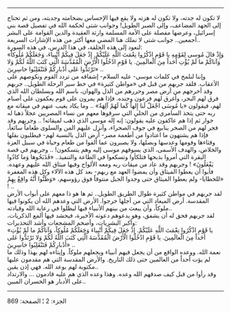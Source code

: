 ------------------------------------------------------------------------

لا تكون له جدته، ولا تكون له هزته ولا يقع فيها الإحساس بضخامته وجديته،
ومن ثم تحتاج إلى الجهد المضاعف، وإلى الصبر الطويل! وجوانب شتى لحكمة الله
في تفصيل قصة بني إسرائيل، وعرضها مفصلة على الأمة المسلمة وارثة العقيدة
والدين القوامة على البشر أجمعين.. جوانب شتى لا نملك هنا المضي معها أكثر
من هذه الإشارات السريعة..  
لنعود إلى هذه الحلقة، في هذا الدرس، في هذه السورة:  
«وَإِذْ قالَ مُوسى لِقَوْمِهِ يا قَوْمِ اذْكُرُوا نِعْمَتَ اللَّهِ عَلَيْكُمْ. إِذْ جَعَلَ فِيكُمْ أَنْبِياءَ،
وَجَعَلَكُمْ مُلُوكاً وَآتاكُمْ ما لَمْ يُؤْتِ أَحَداً مِنَ الْعالَمِينَ. يا قَوْمِ ادْخُلُوا الْأَرْضَ
الْمُقَدَّسَةَ الَّتِي كَتَبَ اللَّهُ لَكُمْ وَلا تَرْتَدُّوا عَلى أَدْبارِكُمْ فَتَنْقَلِبُوا خاسِرِينَ» ..  
وإننا لنلمح في كلمات موسى- عليه السلام- إشفاقه من تردد القوم ونكوصهم على
الأعقاب. فلقد جربهم من قبل في «مواطن كثيرة» في خط سير الرحلة الطويل..
جربهم وقد أخرجهم من أرض مصر وحررهم من الذل والهوان، باسم الله وبسلطان
الله الذي فرق لهم البحر، وأغرق لهم فرعون وجنده. فإذا هم يمرون على قوم
يعكفون على أصنام لهم، فيقولون «يا مُوسَى اجْعَلْ لَنا إِلهاً كَما لَهُمْ آلِهَةٌ» ..
وما يكاد يغيب عنهم في ميقاته مع ربه حتى يتخذ السامري من الحلي التي
سرقوها معهم من نساء المصريين عجلاً ذهبا له خوار ثم إذا هم عاكفون عليه
يقولون: إنه إله موسى الذي ذهب لميقاته! .. وجربهم وقد فجر لهم من الصخر
ينابيع في جوف الصحراء، وأنزل عليهم المن والسلوى طعاماً سائغاً، فإذا هم
يشتهون ما اعتادوا من أطعمة مصر- أرض الذل بالنسبة لهم- فيطلبون بقلها
وقثاءها وفومها وعدسها وبصلها، ولا يصبرون عما ألفوا من طعام وحياة في سبيل
العزة والخلاص، والهدف الأسمى، الذي يسوقهم موسى إليه وهم يتسكعون! ..
وجربهم في قصة البقرة التي أمروا بذبحها فتلكأوا وتسكعوا في الطاعة
والتنفيذ.. «فَذَبَحُوها وَما كادُوا يَفْعَلُونَ» ! وجربهم وقد عاد من ميقات ربه ومعه
الألواح وفيها ميثاق الله عليهم وعهده. فأبوا أن يعطوا الميثاق وأن يمضوا
العهد مع ربهم- بعد كل هذه الآلاء وكل هذه المغفرة للخطايا- ولم يعطوا
الميثاق حتى وجدوا الجبل منتوقاً فوق رؤوسهم، «وَظَنُّوا أَنَّهُ واقِعٌ بِهِمْ» ! ..  
لقد جربهم في مواطن كثيرة طوال الطريق الطويل.. ثم ها هو ذا معهم على أبواب
الأرض المقدسة. أرض الميعاد التي من أجلها خرجوا. الأرض التي وعدهم الله أن
يكونوا فيها ملوكاً، وأن يبعث من بينهم الأنبياء فيها ليظلوا في رعاية الله
وقيادته..  
لقد جربهم فحق له أن يشفق، وهو يدعوهم دعوته الأخيرة، فيحشد فيها ألمع
الذكريات، وأكبر البشريات، وأضخم المشجعات وأشد التحذيرات:  
«يا قَوْمِ اذْكُرُوا نِعْمَتَ اللَّهِ عَلَيْكُمْ. إِذْ جَعَلَ فِيكُمْ أَنْبِياءَ وَجَعَلَكُمْ مُلُوكاً، وَآتاكُمْ
ما لَمْ يُؤْتِ أَحَداً مِنَ الْعالَمِينَ. يا قَوْمِ ادْخُلُوا الْأَرْضَ الْمُقَدَّسَةَ الَّتِي كَتَبَ اللَّهُ
لَكُمْ وَلا تَرْتَدُّوا عَلى أَدْبارِكُمْ فَتَنْقَلِبُوا خاسِرِينَ» ..  
نعمة الله. ووعده الواقع من أن يجعل فيهم أنبياء ويجعلهم ملوكاً. وإيتاءه
لهم بهذا وذلك ما لم يؤت أحداً من العالمين حتى ذلك التاريخ. والأرض المقدسة
التي هم مقدمون عليها مكتوبة لهم بوعد الله. فهي إذن يقين..  
وقد رأوا من قبل كيف صدقهم الله وعده. وهذا وعده الذي هم عليه قادمون ...
والارتداد على الأدبار هو الخسران المبين..

------------------------------------------------------------------------

الجزء: 2 ¦ الصفحة: 869
